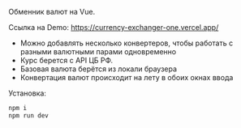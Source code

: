 Обменник валют на Vue.

Ссылка на Demo: https://currency-exchanger-one.vercel.app/
- Можно добавлять несколько конвертеров, чтобы работать с разными валютными парами одновременно
- Курс берется с API ЦБ РФ.
- Базовая валюта берётся из локали браузера
- Конвертация валют происходит на лету в обоих окнах ввода

Установка:
```markdown
npm i
npm run dev

```
